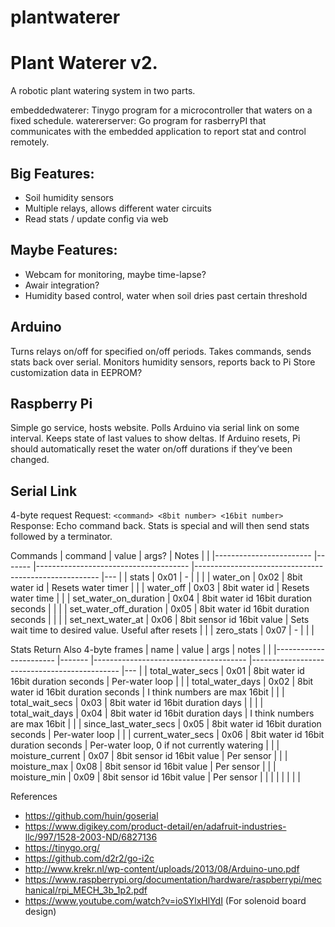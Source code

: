 # plantwaterer

# Plant Waterer v2.
 A robotic plant watering system in two parts.

embeddedwaterer: Tinygo program for a microcontroller that waters on a fixed schedule.
watererserver: Go program for rasberryPI that communicates with the embedded application to report stat and control remotely.


## Big Features:
* Soil humidity sensors
* Multiple relays, allows different water circuits
* Read stats / update config via web

## Maybe Features:
* Webcam for monitoring, maybe time-lapse?
* Awair integration?
* Humidity based control, water when soil dries past certain threshold


## Arduino
Turns relays on/off for specified on/off periods.
Takes commands, sends stats back over serial.
Monitors humidity sensors, reports back to Pi
Store customization data in EEPROM?

## Raspberry Pi
Simple go service, hosts website.
Polls Arduino via serial link on some interval. Keeps state of last values to show deltas.
If Arduino resets, Pi should automatically reset the water on/off durations if they’ve been changed.

## Serial Link
4-byte request
Request: `<command> <8bit number> <16bit number>`
Response: Echo command back. Stats is special and will then send stats followed by a terminator.

Commands
| command                	| value 	| args?                                	| Notes                                                	|   	|
|------------------------	|-------	|--------------------------------------	|------------------------------------------------------	|---	|
| stats                  	| 0x01  	| -                                    	|                                                      	|   	|
| water_on               	| 0x02  	| 8bit water id                        	| Resets water timer                                   	|   	|
| water_off              	| 0x03  	| 8bit water id                        	| Resets water time                                    	|   	|
| set_water_on_duration  	| 0x04  	| 8bit water id 16bit duration seconds 	|                                                      	|   	|
| set_water_off_duration 	| 0x05  	| 8bit water id 16bit duration seconds 	|                                                      	|   	|
| set_next_water_at      	| 0x06  	| 8bit sensor id 16bit value           	| Sets wait time to desired value. Useful after resets 	|   	|
| zero_stats             	| 0x07  	| -                                    	|                                                      	|   	|


Stats Return
Also 4-byte frames
| name                  	| value 	| args                                 	| notes                                       	|   	|
|-----------------------	|-------	|--------------------------------------	|---------------------------------------------	|---	|
| total_water_secs      	| 0x01  	| 8bit water id 16bit duration seconds 	| Per-water loop                              	|   	|
| total_water_days      	| 0x02  	| 8bit water id 16bit duration seconds 	| I think numbers are max 16bit               	|   	|
| total_wait_secs       	| 0x03  	| 8bit water id 16bit duration days    	|                                             	|   	|
| total_wait_days       	| 0x04  	| 8bit water id 16bit duration days    	| I think numbers are max 16bit               	|   	|
| since_last_water_secs 	| 0x05  	| 8bit water id 16bit duration seconds 	| Per-water loop                              	|   	|
| current_water_secs    	| 0x06  	| 8bit water id 16bit duration seconds 	| Per-water loop, 0 if not currently watering 	|   	|
| moisture_current      	| 0x07  	| 8bit sensor id 16bit value           	| Per sensor                                  	|   	|
| moisture_max          	| 0x08  	| 8bit sensor id 16bit value           	| Per sensor                                  	|   	|
| moisture_min          	| 0x09  	| 8bit sensor id 16bit value           	| Per sensor                                  	|   	|
|                       	|       	|                                      	|                                             	|   	|



References
* https://github.com/huin/goserial
* https://www.digikey.com/product-detail/en/adafruit-industries-llc/997/1528-2003-ND/6827136
* https://tinygo.org/
* https://github.com/d2r2/go-i2c
* http://www.krekr.nl/wp-content/uploads/2013/08/Arduino-uno.pdf
* https://www.raspberrypi.org/documentation/hardware/raspberrypi/mechanical/rpi_MECH_3b_1p2.pdf
* https://www.youtube.com/watch?v=ioSYlxHlYdI (For solenoid board design)
